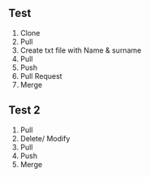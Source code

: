 ## Test
1. Clone
2. Pull
3. Create txt file with Name & surname
4. Pull
5. Push
6. Pull Request
7. Merge

## Test 2
1. Pull
2. Delete/ Modify 
3. Pull
4. Push
5. Merge
